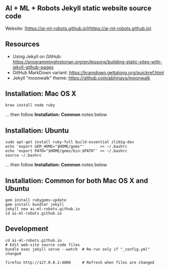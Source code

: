## AI + ML + Robots Jekyll static website source code

Website: [https://ai-ml-robots.github.io](https://ai-ml-robots.github.io)

## Resources

- Using Jekyll on GitHub: https://programminghistorian.org/en/lessons/building-static-sites-with-jekyll-github-pages
- GitHub MarkDown variant: https://kramdown.gettalong.org/quickref.html
- Jekyll "moonwalk" theme: https://github.com/abhinavs/moonwalk

## Installation: Mac OS X
```
brew install node ruby
```
... then follow **Installation: Common** notes below

## Installation: Ubuntu
```
sudo apt-get install ruby-full build-essential zlib1g-dev
echo 'export GEM_HOME="$HOME/gems"'       >> ~/.bashrc
echo 'export PATH="$HOME/gems/bin:$PATH"' >> ~/.bashrc
source ~/.bashrc
```
... then follow **Installation: Common** notes below

## Installation: Common for both Mac OS X and Ubuntu
```
gem install rubygems-update
gem install bundler jekyll
jekyll new ai-ml-robots.github.io
cd ai-ml-robots.github.io
```

## Development
```
cd ai-ml-robots.github.io
# Edit web-site source code files
bundle exec jekyll serve --watch  # Re-run only if "_config.yml" changed

firefox http://127.0.0.1:4000     # Refresh when files are changed
```
